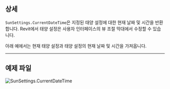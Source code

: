 ## 상세
`SunSettings.CurrentDateTime`은 지정된 태양 설정에 대한 현재 날짜 및 시간을 반환합니다. Revit에서 태양 설정은 사용자 인터페이스의 뷰 조절 막대에서 수정할 수 있습니다.

아래 예에서는 현재 태양 설정과 태양 설정의 현재 날짜 및 시간을 가져옵니다.
___
## 예제 파일

![SunSettings.CurrentDateTime](./Revit.Elements.SunSettings.CurrentDateTime_img.jpg)
